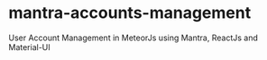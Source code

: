 # mantra-accounts-management
User Account Management in MeteorJs using Mantra, ReactJs and Material-UI

